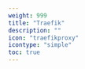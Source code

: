 ```yaml
---
weight: 999
title: "Traefik"
description: ""
icon: "traefikproxy"
icontype: "simple"
toc: true
---
```

